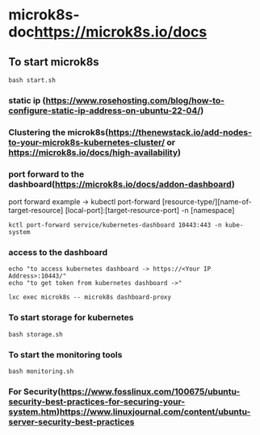 # microk8s-doc<https://microk8s.io/docs>

## To start microk8s

```shell
bash start.sh
```

### static ip (<https://www.rosehosting.com/blog/how-to-configure-static-ip-address-on-ubuntu-22-04/>)

### Clustering the microk8s(<https://thenewstack.io/add-nodes-to-your-microk8s-kubernetes-cluster/> or <https://microk8s.io/docs/high-availability>)

### port forward to the dashboard(<https://microk8s.io/docs/addon-dashboard>)

port forward  example -> kubectl port-forward [resource-type/][name-of-target-resource] [local-port]:[target-resource-port] -n [namespace]

```shell
kctl port-forward service/kubernetes-dashboard 10443:443 -n kube-system
```

### access to the dashboard

```shell
echo "to access kubernetes dashboard -> https://<Your IP Address>:10443/"
echo "to get token from kubernetes dashboard ->"

lxc exec microk8s -- microk8s dashboard-proxy

```

### To start storage for kubernetes

```shell
bash storage.sh
```

### To start the monitoring tools

```shell
bash monitoring.sh
```

### For Security(<https://www.fosslinux.com/100675/ubuntu-security-best-practices-for-securing-your-system.htm>)<https://www.linuxjournal.com/content/ubuntu-server-security-best-practices>
